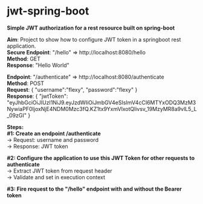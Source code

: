 # jwt-spring-boot
<b>Simple JWT authorization for a rest resource built on spring-boot</b>

<b>Aim</b>: Project to show how to configure JWT token in a springboot rest application.<br/>
<b>Secure Endpoint</b>: "/hello" => http://localhost:8080/hello<br/>
<b>Method</b>: GET<br/>
<b>Response</b>: "Hello World"<br/>

<b>Endpoint</b>: "/authenticate" => http://localhost:8080/authenticate<br/>
<b>Method</b>: POST<br/>
<b>Request</b>: { "username":"flexy", "password":"flexy" }<br/>
<b>Response</b>: { "jwtToken": "eyJhbGciOiJIUzI1NiJ9.eyJzdWIiOiJmbGV4eSIsImV4cCI6MTYxODQ3MzM3NywiaPF0IjoxNjE4NDM0Mzc3fQ.KZ1tx9YxmVlxotQlivsv_19MzyMR8a9vlL5_L_09zGI" }<br/>

<b>Steps:</b><br/>
<b>#1: Create an endpoint /authenticate</b><br/>
    -> Request: username and password<br/>
    -> Response: JWT token<br/>

<b>#2: Configure the application to use this JWT Token for other requests to authenticate</b><br/>
    -> Extract JWT token from request header<br/>
    -> Validate and set in execution context<br/>
    
<b>#3: Fire request to the "/hello" endpoint with and without the Bearer token</b><br/>
    
